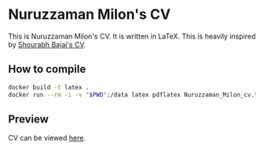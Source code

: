 # Nuruzzaman Milon's CV

This is Nuruzzaman Milon's CV. It is written in LaTeX. This is heavily inspired by [Shourabh Bajaj's CV](https://github.com/sb2nov/resume).

## How to compile

```bash
docker build -t latex .
docker run --rm -i -v "$PWD":/data latex pdflatex Nuruzzaman_Milon_cv.tex
```

## Preview

CV can be viewed [here](/Nuruzzaman_Milon_cv.pdf).